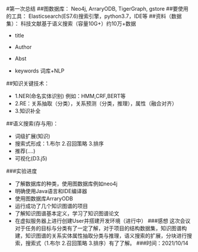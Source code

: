 #第一次总结
##图数据库：
Neo4j, ArraryODB, TigerGraph, gstore
##要使用的工具：
Elasticsearch(ES7.6)搜索引擎，python3.7，IDE等
##资料（数据集）：
科技文献基于语义搜索（容量10G+）约10万+数据

- title


- Author


- Abst


- keywords 词库+NLP

##知识关键技术：
- 1.NER(命名实体识别) 例如：HMM,CRF,BERT等
- 2.RE：关系抽取（分类），关系预测（分类，推理），属性（融合对齐）
- 3.知识补全

##语义搜索(存与用)：


- 词级扩展(知识)
- 搜索式形成：1.布尔 2.召回策略 3.排序
- 推荐(....)
- 可视化(D3.j5)

###实验进度
- 了解数据库的种类，使用图数据库例如neo4j
- 明确使用Java语言和IDE编译器
- 使用图数据库ArraryODB
- 运行成功了几个知识图谱的项目
- 了解知识图谱基本定义，学习了知识图谱论文
- 在虚拟服务器上进行创建User并搭建开发环境（进行中）
###感想
这次会议对于任务的目标与分类有了一定了解，对于项目的结构数据集，知识图谱构建，知识图谱的关系实体属性抽取分类与推理，语义搜索的扩展，分块进行搜索，搜索式（1.布尔 2.召回策略 3.排序）有了了解。
###时间：2021/10/14